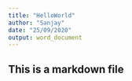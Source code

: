 ```yaml
---
title: "HelloWorld"
author: "Sanjay"
date: "25/09/2020"
output: word_document
---
```


## This is a markdown file